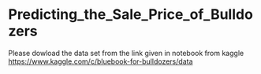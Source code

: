# Predicting_the_Sale_Price_of_Bulldozers
Please dowload the data set from the link given in notebook from kaggle https://www.kaggle.com/c/bluebook-for-bulldozers/data
